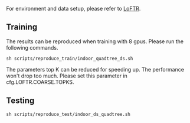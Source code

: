 For environment and data setup, please refer to [LoFTR](https://github.com/zju3dv/LoFTR).

## Training
The results can be reproduced when training with 8 gpus. Please run the following commands.
```
sh scripts/reproduce_train/indoor_quadtree_ds.sh
```
The parameters top K can be reduced for speeding up. The performance won't drop too much. Please set this parameter in cfg.LOFTR.COARSE.TOPKS.

## Testing
```
sh scripts/reproduce_test/indoor_ds_quadtree.sh
```
